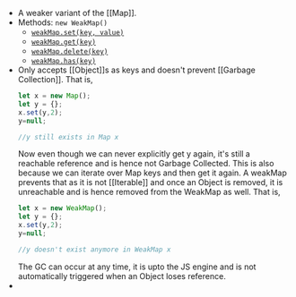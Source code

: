 - A weaker variant of the [[Map]].
- Methods:
  ``new WeakMap()``
  * [`weakMap.set(key, value)`](https://developer.mozilla.org/en-US/docs/Web/JavaScript/Reference/Global_Objects/WeakMap/set)
  * [`weakMap.get(key)`](https://developer.mozilla.org/en-US/docs/Web/JavaScript/Reference/Global_Objects/WeakMap/get)
  * [`weakMap.delete(key)`](https://developer.mozilla.org/en-US/docs/Web/JavaScript/Reference/Global_Objects/WeakMap/delete)
  * [`weakMap.has(key)`](https://developer.mozilla.org/en-US/docs/Web/JavaScript/Reference/Global_Objects/WeakMap/has)
- Only accepts [[Object]]s as keys and doesn't prevent [[Garbage Collection]].
  That is,
  ```js
  let x = new Map();
  let y = {};
  x.set(y,2);
  y=null;
  
  //y still exists in Map x
  ```
  Now even though we can never explicitly get y again, it's still a reachable reference and is hence not Garbage Collected. This is also because we can iterate over Map keys and then get it again.
  A weakMap prevents that as it is not [[Iterable]] and once an Object is removed, it is unreachable and is hence removed from the WeakMap as well.
  That is,
  ```js
  let x = new WeakMap();
  let y = {};
  x.set(y,2);
  y=null;
  
  //y doesn't exist anymore in WeakMap x
  
  ```
  The GC can occur at any time, it is upto the JS engine and is not automatically triggered when an Object loses reference.
-